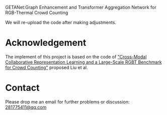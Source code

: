 GETANet:Graph Enhancement and Transformer Aggregation Network for RGB-Thermal Crowd Counting

We will re-upload the code after making adjustments.
# Acknowledgement
The implement of this project is based on the code of ["Cross-Modal Collaborative Representation Learning and a Large-Scale
 RGBT Benchmark for Crowd Counting"](https://ieeexplore.ieee.org/document/9578312) proposed Liu et al.

# Contact
Please drop me an email for further problems or discussion: 281775411@qq.com
